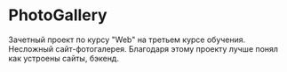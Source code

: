 # PhotoGallery
Зачетный проект по курсу "Web" на третьем курсе обучения. Несложный сайт-фотогалерея. Благодаря этому проекту лучше понял как устроены сайты, бэкенд.
